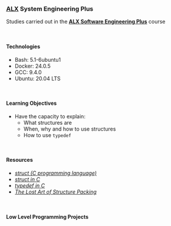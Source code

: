 ### [ALX](https://www.alxafrica.com/) System Engineering Plus

Studies carried out in the **[ALX Software Engineering Plus](https://www.alxafrica.com/software-engineering-plus/)** course

<br />

#### Technologies

* Bash:     5.1-6ubuntu1
* Docker:   24.0.5
* GCC:      9.4.0
* Ubuntu:   20.04 LTS

<br />

#### Learning Objectives

* Have the capacity to explain:
    * What structures are
    * When, why and how to use structures
    * How to use `typedef`

<br />

#### Resources

* _[struct (C programming language)](https://en.wikipedia.org/wiki/Struct_(C_programming_language))_
* _[struct in C](https://www.geeksforgeeks.org/structures-c/)_
* _[typedef in C](https://www.geeksforgeeks.org/typedef-in-c/)_
* _[The Lost Art of Structure Packing](http://www.catb.org/esr/structure-packing/)_

<br />

#### Low Level Programming Projects

<br />
